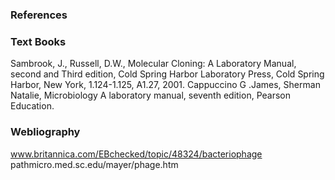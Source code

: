 ### References
 

### Text Books
 

Sambrook, J., Russell, D.W., Molecular Cloning: A Laboratory Manual, second and  Third edition, Cold Spring Harbor Laboratory Press, Cold Spring Harbor, New York, 1.124-1.125, A1.27, 2001.
Cappuccino G .James, Sherman Natalie, Microbiology A laboratory manual, seventh edition, Pearson Education.
 

### Webliography
 

www.britannica.com/EBchecked/topic/48324/bacteriophage
pathmicro.med.sc.edu/mayer/phage.htm
